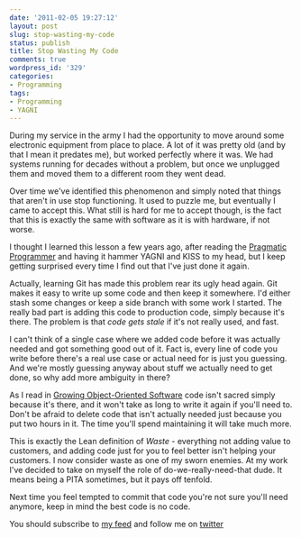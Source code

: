 ```yaml
---
date: '2011-02-05 19:27:12'
layout: post
slug: stop-wasting-my-code
status: publish
title: Stop Wasting My Code
comments: true
wordpress_id: '329'
categories:
- Programming
tags:
- Programming
- YAGNI
---
```


During my service in the army I had the opportunity to move around some electronic equipment from place to place. A lot of it was pretty old (and by that I mean it predates me), but worked perfectly where it was. We had systems running for decades without a problem, but once we unplugged them and moved them to a different room they went dead.

Over time we've identified this phenomenon and simply noted that things that aren't in use stop functioning. It used to puzzle me, but eventually I came to accept this. What still is hard for me to accept though, is the fact that this is exactly the same with software as it is with hardware, if not worse.

I thought I learned this lesson a few years ago, after reading the [Pragmatic Programmer](http://www.amazon.com/gp/product/020161622X?ie=UTF8&tag=thcodu02-20&linkCode=as2&camp=1789&creative=9325&creativeASIN=020161622X)<img src="http://www.assoc-amazon.com/e/ir?t=thcodu02-20&l=as2&o=1&a=020161622X" style="width: 0; height: 0; display: none; border: none !important;"> and having it hammer YAGNI and KISS to my head, but I keep getting surprised every time I find out that I've just done it again.

Actually, learning Git has made this problem rear its ugly head again. Git makes it easy to write up some code and then keep it somewhere. I'd either stash some changes or keep a side branch with some work I started. The really bad part is adding this code to production code, simply because it's there. The problem is that _code gets stale_ if it's not really used, and fast.

I can't think of a single case where we added code before it was actually needed and got something good out of it. Fact is, every line of code you write before there's a real use case or actual need for is just you guessing. And we're mostly guessing anyway about stuff we actually need to get done, so why add more ambiguity in there?

As I read in [Growing Object-Oriented Software](http://www.amazon.com/gp/product/0321503627?ie=UTF8&tag=thcodu02-20&linkCode=as2&camp=1789&creative=9325&creativeASIN=0321503627)<img src="http://www.assoc-amazon.com/e/ir?t=thcodu02-20&l=as2&o=1&a=0321503627" style="width: 0; height: 0; display: none; border: none !important;"> code isn't sacred simply because it's there, and it won't take as long to write it again if you'll need to. Don't be afraid to delete code that isn't actually needed just because you put two hours in it. The time you'll spend maintaining it will take much more.

This is exactly the Lean definition of _Waste_ - everything not adding value to customers, and adding code just for you to feel better isn't helping your customers. I now consider waste as one of my sworn enemies. At my work I've decided to take on myself the role of do-we-really-need-that dude. It means being a PITA sometimes, but it pays off tenfold.

Next time you feel tempted to commit that code you're not sure you'll need anymore, keep in mind the best code is no code.

You should subscribe to [my feed](http://feeds.feedburner.com/TheCodeDump) and follow me on [twitter](http://twitter.com/avivby)
